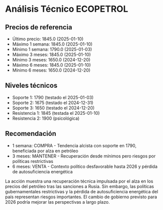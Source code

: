 # Análisis Técnico ECOPETROL

## Precios de referencia
- Último precio: 1845.0 (2025-01-10)
- Máximo 1 semana: 1845.0 (2025-01-10)
- Mínimo 1 semana: 1790.0 (2025-01-03)
- Máximo 3 meses: 1845.0 (2025-01-10)
- Mínimo 3 meses: 1650.0 (2024-12-20)
- Máximo 6 meses: 1845.0 (2025-01-10)
- Mínimo 6 meses: 1650.0 (2024-12-20)

## Niveles técnicos
- Soporte 1: 1790 (testado el 2025-01-03)
- Soporte 2: 1675 (testado el 2024-12-31)
- Soporte 3: 1650 (testado el 2024-12-20)
- Resistencia 1: 1845 (testada el 2025-01-10)
- Resistencia 2: 1900 (psicológica)

## Recomendación
- 1 semana: COMPRA - Tendencia alcista con soporte en 1790, beneficiada por alza en petróleo
- 3 meses: MANTENER - Recuperación desde mínimos pero riesgos por políticas restrictivas
- 6 meses: VENTA - Contexto político desfavorable hasta 2026 y pérdida de autosuficiencia energética

La acción muestra una recuperación técnica impulsada por el alza en los precios del petróleo tras las sanciones a Rusia. Sin embargo, las políticas gubernamentales restrictivas y la pérdida de autosuficiencia energética del país representan riesgos importantes. El cambio de gobierno previsto para 2026 podría mejorar las perspectivas a largo plazo.
